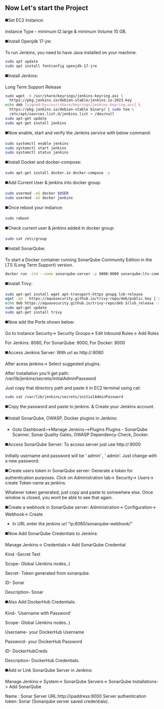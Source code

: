 ## Now Let's start the Project
◼️Set EC2 Instance:

Instance Type - minimum t2.large & minimum Volume 10 GB.

◼️Install Openjdk 17-jre:

To run Jenkins, you need to have Java installed on your machine.
```bash
sudo apt update
sudo apt install fontconfig openjdk-17-jre
```

◼️Install Jenkins:

Long Term Support Release
```bash
sudo wget -O /usr/share/keyrings/jenkins-keyring.asc \
  https://pkg.jenkins.io/debian-stable/jenkins.io-2023.key
echo deb [signed-by=/usr/share/keyrings/jenkins-keyring.asc] \
  https://pkg.jenkins.io/debian-stable binary/ | sudo tee \
  /etc/apt/sources.list.d/jenkins.list > /dev/null
sudo apt-get update
sudo apt-get install jenkins
```

◼️Now enable, start and verify the Jenkins service with below command:

```bash
sudo systemctl enable jenkins   
sudo systemctl start jenkins
sudo systemctl status jenkins
```

◼️Install Docker and docker-compose:
```bash
sudo apt-get install docker.io docker-compose -y
```

◼️Add Current User & jenkins into docker group:
```bash
sudo usermod -aG docker $USER
sudo usermod -aG docker jenkins
```
◼️Once reboot your instance:
```bash
sudo reboot
```
◼️Check current user & jenkins added in docker group:
```bash
sudo cat /etc/group
```

◼️Install SonarQube:

To start a Docker container running SonarQube Community Edition in the LTS (Long Term Support) version.
```bash
docker run -itd --name sonarqube-server -p 9000:9000 sonarqube:lts-community
```

◼️Install Trivy:
```bash
sudo apt-get install wget apt-transport-https gnupg lsb-release
wget -qO - https://aquasecurity.github.io/trivy-repo/deb/public.key | sudo apt-key add -
echo deb https://aquasecurity.github.io/trivy-repo/deb $(lsb_release -sc) main | sudo tee -a /etc/apt/sources.list.d/trivy.list
sudo apt-get update
sudo apt-get install trivy
```

◼️Now add the Ports shown below:

Go to Instance Security-> Security Groups-> Edit Inbound Rules-> Add Rules

For Jenkins: 8080, For SonarQube: 9000, For Docker: 8000

◼️Access Jenkins Server: With url as http://<publicIP>:8080

After acess jenkins-> Select suggested plugins.

After Installation you'll get path: /var/lib/jenkins/secrets/initialAdminPassword

Just copy that directory path and paste it in EC2 terminal using cat:
```bash
sudo cat /var/lib/jenkins/secrets/initialAdminPassword
```
◼️Copy the password and paste to jenkins. & Create your Jenkins account.

◼️Install SonarQube, OWASP, Docker plugins in Jenkins:
- Goto Dashboard-->Manage Jenkins-->Plugins
Plugins - SonarQube Scanner, Sonar Quality Gates, OWASP Dependency-Check, Docker.

◼️Access SonarQube Server: To access server just use http://<publicIP>:9000

Initially username and password will be ‘ admin’ , ’ admin’. Just change with a new password.

◼️Create users token in SonarQube server: Generate a token for authentication purposes. Click on Administration tab-> Security-> Users-> create Token name as jenkins.

Whatever token generated, just copy and paste to somewhere else. Once window is closed, you wont be able to see that again.

◼️Create a webhook in SonarQube server: Administration-> Configuration-> Webhook-> Create
 - In URL enter the jenkins url "ip:8080/sonarqube-webhook/"


◼️Now Add SonarQube Credentials to Jenkins:

Manage Jenkins-> Credentials-> Add SonarQube Credential

Kind -Secret Text

Scope- Global (Jenkins nodes..)

Secret- Token generated from sonarqube.

ID- Sonar

Description- Sonar

◼️Also Add DockerHub Credentials:

Kind- ‘Username with Password‘

Scope- Global (Jenkins nodes..)

Username- your DockerHub Username

Password- your DockerHub Password

ID- DockerHubCreds

Description- DockerHub Credentials.

◼️Add or Link SonarQube Server in Jenkins:

Manage Jenkins-> System-> SonarQube Servers-> SonarQube Installations-> Add SonarQube

Name : Sonar
Server URL:http://ipaddress:9000
Server authentication token: Sonar (Sonarqube server saved credentials).


















